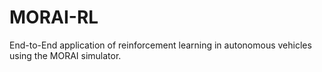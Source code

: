 # MORAI-RL
 End-to-End application of reinforcement learning in autonomous vehicles using the MORAI simulator. 
